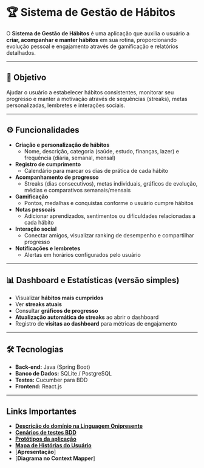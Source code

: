 # 🏆 Sistema de Gestão de Hábitos

O **Sistema de Gestão de Hábitos** é uma aplicação que auxilia o usuário a **criar, acompanhar e manter hábitos** em sua rotina, proporcionando evolução pessoal e engajamento através de gamificação e relatórios detalhados.

---

## 🎯 Objetivo
Ajudar o usuário a estabelecer hábitos consistentes, monitorar seu progresso e manter a motivação através de sequências (streaks), metas personalizadas, lembretes e interações sociais.

---

## ⚙ Funcionalidades

- **Criação e personalização de hábitos**  
  - Nome, descrição, categoria (saúde, estudo, finanças, lazer) e frequência (diária, semanal, mensal)
- **Registro de cumprimento**  
  - Calendário para marcar os dias de prática de cada hábito
- **Acompanhamento de progresso**  
  - Streaks (dias consecutivos), metas individuais, gráficos de evolução, médias e comparativos semanais/mensais
- **Gamificação**  
  - Pontos, medalhas e conquistas conforme o usuário cumpre hábitos
- **Notas pessoais**  
  - Adicionar aprendizados, sentimentos ou dificuldades relacionadas a cada hábito
- **Interação social**  
  - Conectar amigos, visualizar ranking de desempenho e compartilhar progresso
- **Notificações e lembretes**  
  - Alertas em horários configurados pelo usuário

---

## 📊 Dashboard e Estatísticas (versão simples)

- Visualizar **hábitos mais cumpridos**  
- Ver **streaks atuais**  
- Consultar **gráficos de progresso**  
- **Atualização automática de streaks** ao abrir o dashboard  
- Registro de **visitas ao dashboard** para métricas de engajamento

---

## 🛠 Tecnologias

- **Back-end:** Java (Spring Boot)  
- **Banco de Dados:** SQLite / PostgreSQL  
- **Testes:** Cucumber para BDD  
- **Frontend:** React.js 

---

## Links Importantes
- [**Descrição do domínio na Linguagem Onipresente**](https://docs.google.com/document/d/1_PptuXcc8kX8xpCPpV7p7QnrlHdRh8hpdxnUTz4N9_c/edit?tab=t.0#heading=h.l1sge71luyal)
- [**Cenários de testes BDD**](https://docs.google.com/document/d/1wMd8lLSDe-dSkIkIKiURhsDlfgXnIeM2-AU42b_FcYE/edit?tab=t.0)
- [**Protótipos da aplicação**](https://www.figma.com/design/NsABiAr6smo0L9mt6IJpGX/Gest%C3%A3o-Pessoal?node-id=0-1&p=f&t=PWIvPsOrWAbbfYok-0)
- [**Mapa de Histórias do Usuário**](https://miro.com/app/board/uXjVJ3Da9sc=/)
- [**Apresentação**]
- [**Diagrama no Context Mapper**]
